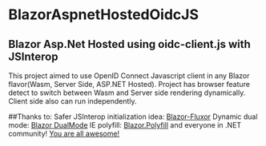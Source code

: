 # BlazorAspnetHostedOidcJS
## Blazor Asp.Net Hosted using oidc-client.js with JSInterop
This project aimed to use OpenID Connect Javascript client in any Blazor flavor(Wasm, Server Side, ASP.NET Hosted).
Project has browser feature detect to switch between Wasm and Server side rendering dynamically.
Client side also can run independently.

##Thanks to:
Safer JSInterop initialization idea: [Blazor-Fluxor](https://github.com/mrpmorris/blazor-fluxor)
Dynamic dual mode: [Blazor DualMode](https://github.com/Suchiman/BlazorDualMode)
IE polyfill: [Blazor.Polyfill](https://github.com/Daddoon/Blazor.Polyfill)
and everyone in .NET community!
[You are all awesome!](https://github.com/AdrienTorris/awesome-blazor)
